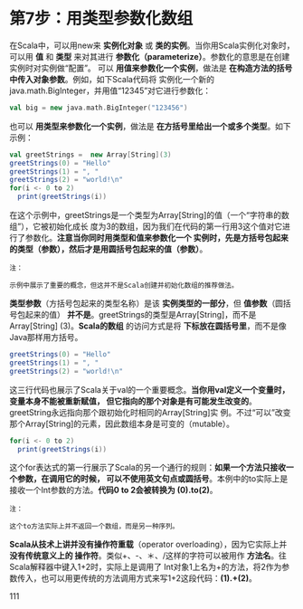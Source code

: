 第7步：用类型参数化数组
================================================================================
在Scala中，可以用new来 **实例化对象** 或 **类的实例**。当你用Scala实例化对象时，可以用 **值**
和 **类型** 来对其进行 **参数化（parameterize）**。参数化的意思是在创建实例时对实例做“配置”。
可以 **用值来参数化一个实例**，做法是 **在构造方法的括号中传入对象参数**。例如，如下Scala代码将
实例化一个新的java.math.BigInteger，并用值“12345”对它进行参数化：
```scala
val big = new java.math.BigInteger("123456")
```
也可以 **用类型来参数化一个实例**，做法是 **在方括号里给出一个或多个类型**。如下示例：
```scala
val greetStrings =  new Array[String](3)
greetStrings(0) = "Hello"
greetStrings(1) = ", "
greetStrings(2) = "world!\n"
for(i <- 0 to 2)
  print(greetStrings(i))
```
在这个示例中，greetStrings是一个类型为Array[String]的值（一个“字符串的数组”），它被初始化成长
度为3的数组，因为我们在代码的第一行用3这个值对它进行了参数化。**注意当你同时用类型和值来参数化一个
实例时，先是方括号包起来的类型（参数），然后才是用圆括号包起来的值（参数）**。
```
注：

示例中展示了重要的概念，但这并不是Scala创建并初始化数组的推荐做法。
```
**类型参数**（方括号包起来的类型名称）是该 **实例类型的一部分**，但 **值参数**（圆括号包起来的值）
**并不是**。greetStrings的类型是Array[String]，而不是Array[String] (3)。**Scala的数组**
的访问方式是将 **下标放在圆括号里**，而不是像Java那样用方括号。
```scala
greetStrings(0) = "Hello"
greetStrings(1) = ", "
greetStrings(2) = "world!\n"
```
这三行代码也展示了Scala关于val的一个重要概念。**当你用val定义一个变量时，变量本身不能被重新赋值，
但它指向的那个对象是有可能发生改变的**。greetString永远指向那个跟初始化时相同的Array[String]实
例。不过“可以”改变那个Array[String]的元素，因此数组本身是可变的（mutable）。
```scala
for(i <- 0 to 2)
  print(greetStrings(i))
```
这个for表达式的第一行展示了Scala的另一个通行的规则：**如果一个方法只接收一个参数，在调用它的时候，
可以不使用英文句点或圆括号**。本例中的to实际上是接收一个Int参数的方法。**代码0 to 2会被转换为
(0).to(2)**。
```
注：

这个to方法实际上并不返回一个数组，而是另一种序列。
```
**Scala从技术上讲并没有操作符重载**（operator overloading），因为它实际上并 **没有传统意义上的
操作符**。类似+、-、＊、/这样的字符可以被用作 **方法名**。往Scala解释器中键入1+2时，实际上是调用了
Int对象1上名为+的方法，将2作为参数传入，也可以用更传统的方法调用方式来写1+2这段代码：**(1).+(2)**。








































111
